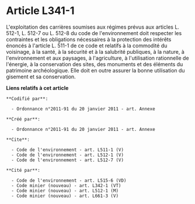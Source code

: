 # Article L341-1

L'exploitation des carrières soumises aux régimes prévus aux articles L. 512-1, L. 512-7 ou L. 512-8 du code de
l'environnement doit respecter les contraintes et les obligations nécessaires à la protection des intérêts énoncés à
l'article L. 511-1 de ce code et relatifs à la commodité du voisinage, à la santé, à la sécurité et à la salubrité publiques,
à la nature, à l'environnement et aux paysages, à l'agriculture, à l'utilisation rationnelle de l'énergie, à la conservation
des sites, des monuments et des éléments du patrimoine archéologique. Elle doit en outre assurer la bonne utilisation du
gisement et sa conservation.

**Liens relatifs à cet article**

	**Codifié par**:

	  - Ordonnance n°2011-91 du 20 janvier 2011 - art. Annexe

	**Créé par**:

	  - Ordonnance n°2011-91 du 20 janvier 2011 - art. Annexe

	**Cite**:

	  - Code de l'environnement - art. L511-1 (V)
	  - Code de l'environnement - art. L512-1 (V)
	  - Code de l'environnement - art. L512-7 (V)

	**Cité par**:

	  - Code de l'environnement - art. L515-6 (VD)
	  - Code minier (nouveau) - art. L342-1 (VT)
	  - Code minier (nouveau) - art. L512-1 (M)
	  - Code minier (nouveau) - art. L661-3 (V)
